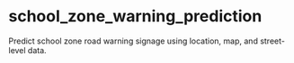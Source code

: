 # school_zone_warning_prediction
Predict school zone road warning signage using location, map, and street-level data.
